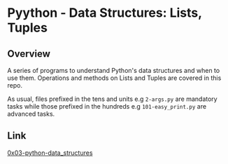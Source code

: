 # Pyython - Data Structures: Lists, Tuples

## Overview
A series of programs to understand Python's data structures and when to use them. Operations and methods on Lists and Tuples are covered in this repo.

As usual, files prefixed in the tens and units e.g `2-args.py` are mandatory tasks while those prefixed in the hundreds e.g `101-easy_print.py` are advanced tasks.

## Link
[0x03-python-data_structures](https://intranet.alxswe.com/projects/236)
